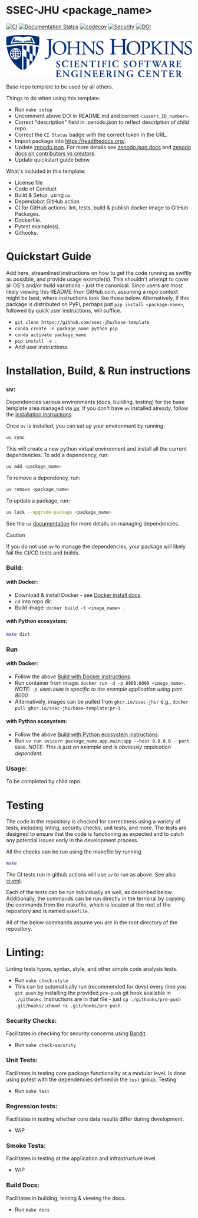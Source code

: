 # SSEC-JHU <package_name>

[![CI](https://github.com/ssec-jhu/base-template/actions/workflows/ci.yml/badge.svg)](https://github.com/ssec-jhu/base-template/actions/workflows/ci.yml)
[![Documentation Status](https://readthedocs.org/projects/ssec-jhu-base-template/badge/?version=latest)](https://ssec-jhu-base-template.readthedocs.io/en/latest/?badge=latest)
[![codecov](https://codecov.io/gh/ssec-jhu/base-template/branch/main/graph/badge.svg?token=0KPNKHRC2V)](https://codecov.io/gh/ssec-jhu/base-template)
[![Security](https://github.com/ssec-jhu/base-template/actions/workflows/security.yml/badge.svg)](https://github.com/ssec-jhu/base-template/actions/workflows/security.yml)
[![DOI](https://zenodo.org/badge/DOI/10.5281/zenodo.14052740.svg)](https://doi.org/10.5281/zenodo.14052740)


![SSEC-JHU Logo](docs/_static/SSEC_logo_horiz_blue_1152x263.png)

Base repo template to be used by all others.

Things to do when using this template:

 * Run ```make setup```
 * Uncomment above DOI in README.md and correct ``<insert_ID_number>``.
 * Correct "description" field in .zenodo.json to reflect description of child repo.
 * Correct the ``CI Status`` badge with the correct token in the URL.
 * Import package into https://readthedocs.org/.
 * Update [zenodo.json](zenodo.json). For more details see [zenodo.json docs](https://developers.zenodo.org/#representation) and [zenodo docs on contributors vs creators](https://help.zenodo.org/docs/deposit/describe-records/contributors/).
 * Update quickstart guide below.

What's included in this template:

 * License file
 * Code of Conduct
 * Build & Setup, using `uv`.
 * Dependabot GitHub action
 * CI for GitHub actions: lint, tests, build & publish docker image to GitHub Packages.
 * Dockerfile.
 * Pytest example(s).
 * Githooks.

# Quickstart Guide

Add here, streamlined instructions on how to get the code running as swiftly as possible, and provide usage example(s).
This shouldn't attempt to cover all OS's and/or build variations - just the canonical. Since users are most likely
viewing this README from GitHub.com, assuming a repo context might be best, where instructions look like those below.
Alternatively, if this package is distributed on PyPi, perhaps just ``pip install <package-name>``, followed by quick
user instructions, will suffice.

  * ``git clone https://github.com/ssec-jhu/base-template``
  * ``conda create -n package_name python pip``
  * ``conda activate package_name``
  * ``pip install -e .``
  * Add user instructions.

# Installation, Build, & Run instructions

### uv:

Dependencies various environments (docs, building, testing) for the base
template area managed via [uv](https://docs.astral.sh/uv/). If you don't have
`uv` installed already, follow the [installation
instructions](https://github.com/astral-sh/uv?tab=readme-ov-file#installation).

Once `uv` is installed, you can set up your environment by running:

```bash
uv sync
```

This will create a new python virtual environment and install all the
current dependencies. To add a dependency, run:

```bash
uv add <package_name>
```

To remove a dependency, run:

```bash
uv remove <package_name>
```

To update a package, run:

```bash
uv lock --upgrade-package <package_name>
```

See the `uv` [documentation](https://docs.astral.sh/uv/guides/projects/#managing-dependencies) for more details on managing dependencies.

> [!CAUTION]
> If you do not use `uv` to manage the dependencies, your package will
> likely fail the CI/CD tests and builds.


### Build:

  #### with Docker:
  * Download & install Docker - see [Docker install docs](https://docs.docker.com/get-docker/).
  * ``cd`` into repo dir.
  * Build image: ``docker build -t <image_name> .``

  #### with Python ecosystem:

  ```bash
  make dist
  ```

### Run

  #### with Docker:
  * Follow the above [Build with Docker instructions](#with-docker).
  * Run container from image: ``docker run -d -p 8000:8000 <image_name>``. _NOTE: ``-p 8000:8000`` is specific to the example application using port 8000._
  * Alternatively, images can be pulled from ``ghcr.io/ssec-jhu/`` e.g., ``docker pull ghcr.io/ssec-jhu/base-template:pr-1``.

  #### with Python ecosystem:
  * Follow the above [Build with Python ecosystem instructions](#with-python-ecosystem).
  * Run ``uv run uvicorn package_name.app.main:app --host 0.0.0.0 --port 8000``.
    _NOTE: This is just an example and is obviously application dependent._

### Usage:
To be completed by child repo.


# Testing

The code in the repository is checked for correctness using a variety of tests, including linting, security checks, unit tests, and more. The tests are designed to ensure that the code is functioning as expected and to catch any potential issues early in the development process.

All the checks can be run using the makefile by running

```bash
make
```

The CI tests run in github actions will use `uv` to run as above. See also
[ci.yml](https://github.com/ssec-jhu/base-template/blob/main/.github/workflows/ci.yml).

Each of the tests can be run individually as well, as described below.
Additionally, the commands can be run directly in the terminal by copying
the commands from the makefile, which is located at the root of the repository
and is named `makefile`.

All of the below commands assume you are in the root directory of the
repository.

# Linting:
Linting tests typos, syntax, style, and other simple code analysis tests.
  * Run `make check-style`
  * This can be automatically run (recommended for devs) every time you ``git push`` by installing the provided
    ``pre-push`` git hook available in ``./githooks``.
    Instructions are in that file - just ``cp ./githooks/pre-push .git/hooks/;chmod +x .git/hooks/pre-push``.

### Security Checks:
Facilitates in checking for security concerns using [Bandit](https://bandit.readthedocs.io/en/latest/index.html).
 * Run `make check-security`

### Unit Tests:
Facilitates in testing core package functionality at a modular level. Is done
using pytest with the dependencies defined in the `test` group. Testing
 * Run `make test`

### Regression tests:
Facilitates in testing whether core data results differ during development.
  * WIP

### Smoke Tests:
Facilitates in testing at the application and infrastructure level.
  * WIP

### Build Docs:
Facilitates in building, testing & viewing the docs.
  * Run `make docs`
